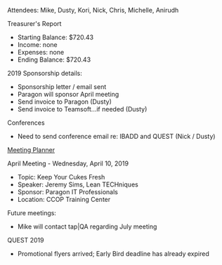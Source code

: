 Attendees: Mike, Dusty, Kori, Nick, Chris, Michelle, Anirudh

Treasurer's Report
- Starting Balance: $720.43
- Income: none
- Expenses: none
- Ending Balance: $720.43

2019 Sponsorship details:
- Sponsorship letter / email sent
- Paragon will sponsor April meeting
- Send invoice to Paragon (Dusty)
- Send invoice to Teamsoft...if needed (Dusty)

Conferences
- Need to send conference email re: IBADD and QUEST (Nick / Dusty)

[Meeting Planner](https://docs.google.com/spreadsheets/d/1qY6O5bR5MWBwRZ-iIOG0dUWdoj8bld_chOMgfkDfrik/edit?usp=sharing)

April Meeting - Wednesday, April 10, 2019
- Topic: Keep Your Cukes Fresh
- Speaker: Jeremy Sims, Lean TECHniques
- Sponsor: Paragon IT Professionals
- Location: CCOP Training Center

Future meetings:
- Mike will contact tap|QA regarding July meeting

QUEST 2019
- Promotional flyers arrived; Early Bird deadline has already expired
